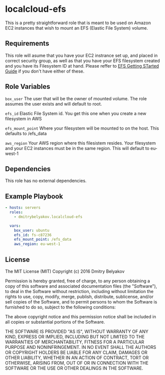 localcloud-efs
=========

This is a pretty straightforward role that is meant to be used on Amazon EC2  instances that wish to mount an EFS (Elastic File System) volume. 

Requirements
------------

This role will asume that you have your EC2 instrance set up, and placed in correct security group, as well as that you have your EFS filesystem created and you have its Filesystem ID at hand. Please reffer to [EFS Getting STarted Guide](https://aws.amazon.com/efs/getting-started/) if you don't have either of these.



Role Variables
--------------

`box_user`
The user that will be the owner of mounted volume. The role assumes the user exists and will default to root.

`efs_id`
Elastic File System id. You get this one when you create a new filesystem in AWS

`efs_mount_point`
Where your filesystem will be mounted to on the host. This defaults to /efs_data

`aws_region`
Your AWS region where this filesistem resides. Your filesystem and your EC2 instances must be in the same region. This will default to eu-west-1


Dependencies
------------

This role has no external dependencies.

Example Playbook
----------------


```yml
- hosts: servers
  roles:
    - dmitrybelyakov.localcloud-efs

  vars:
    box_user: ubuntu
    efs_id: fs-c87236
    efs_mount_point: /efs_data
    aws_region: eu-west-1

```

License
-------

The MIT License (MIT)
Copyright (c) 2016 Dmitry Belyakov

Permission is hereby granted, free of charge, to any person obtaining a copy of this software and associated documentation files (the "Software"), to deal in the Software without restriction, including without limitation the rights to use, copy, modify, merge, publish, distribute, sublicense, and/or sell copies of the Software, and to permit persons to whom the Software is furnished to do so, subject to the following conditions:

The above copyright notice and this permission notice shall be included in all copies or substantial portions of the Software.

THE SOFTWARE IS PROVIDED "AS IS", WITHOUT WARRANTY OF ANY KIND, EXPRESS OR IMPLIED, INCLUDING BUT NOT LIMITED TO THE WARRANTIES OF MERCHANTABILITY, FITNESS FOR A PARTICULAR PURPOSE AND NONINFRINGEMENT. IN NO EVENT SHALL THE AUTHORS OR COPYRIGHT HOLDERS BE LIABLE FOR ANY CLAIM, DAMAGES OR OTHER LIABILITY, WHETHER IN AN ACTION OF CONTRACT, TORT OR OTHERWISE, ARISING FROM, OUT OF OR IN CONNECTION WITH THE SOFTWARE OR THE USE OR OTHER DEALINGS IN THE SOFTWARE.



